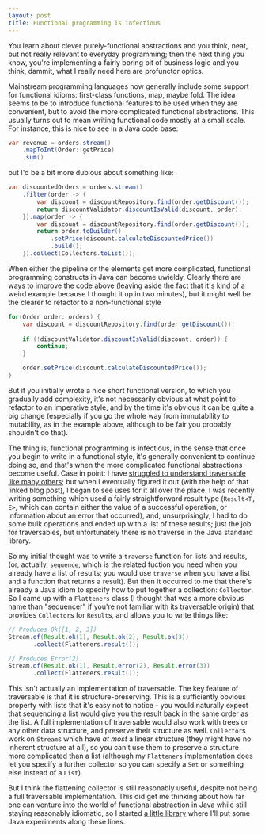 ```yaml
---
layout: post
title: Functional programming is infectious
---
```


You learn about clever purely-functional abstractions and you think, neat, but
not really relevant to everyday programming; then the next thing you know,
you're implementing a fairly boring bit of business logic and you think, dammit,
what I really need here are profunctor optics. 

Mainstream programming languages now generally include some support for
functional idioms: first-class functions, map, maybe fold. The idea seems to be
to introduce functional features to be used when they are convenient, but to
avoid the more complicated functional abstractions. This usually turns out to
mean writing functional code mostly at a small scale. <!-- more --> For
instance, this is nice to see in a Java code base:

```java
var revenue = orders.stream()
    .mapToInt(Order::getPrice)
    .sum()
```

but I'd be a bit more dubious about something like:

```java
var discountedOrders = orders.stream()
    .filter(order -> {
        var discount = discountRepository.find(order.getDiscount());
        return discountValidator.discountIsValid(discount, order);
    }).map(order -> {
        var discount = discountRepository.find(order.getDiscount());
        return order.toBuilder()
            .setPrice(discount.calculateDiscountedPrice())
            .build();
    }).collect(Collectors.toList());
```

When either the pipeline or the elements get more complicated, functional
programming constructs in Java can become uwieldy. Clearly there are ways to
improve the code above (leaving aside the fact that it's kind of a weird example
because I thought it up in two minutes), but it might well be the clearer to
refactor to a non-functional style

```java
for(Order order: orders) {
    var discount = discountRepository.find(order.getDiscount());
    
    if (!discountValidator.discountIsValid(discount, order)) {
        continue;
    }

    order.setPrice(discount.calculateDiscountedPrice());
}
```

But if you initially wrote a nice short functional version, to which you
gradually add complexity, it's not necessarily obvious at what point to refactor
to an imperative style, and by the time it's obvious it can be quite a big
change (especially if you go the whole way from immutability to mutability, as
in the example above, although to be fair you probably shouldn't do that).

The thing is, functional programming is infectious, in the sense that once you
begin to write in a functional style, it's generally convenient to continue
doing so, and that's when the more complicated functional abstractions become
useful. Case in point: I have [struggled to understand traversable like many
others](https://blog.plover.com/prog/haskell/traversable.html); but when I
eventually figured it out (with the help of that linked blog post), I began to
see uses for it all over the place. I was recently writing something which used
a fairly straightforward result type (`Result<T, E>`, which can contain either
the value of a successful operation, or information about an error that
occurred), and, unsurprisingly, I had to do some bulk operations and ended up
with a list of these results; just the job for traversables, but unfortunately
there is no traverse in the Java standard library.

So my initial thought was to write a `traverse` function for lists and results,
(or, actually, `sequence`, which is the related fuction you need when you
already have a list of results; you would use `traverse` when you have a list
and a function that returns a result). But then it occurred to me that there's
already a Java idiom to specify how to put together a collection: `Collector`.
So I came up with a `Flatteners` class (I thought that was a more obvious name
than "sequencer" if you're not familiar with its traversable origin) that
provides `Collector`s for `Result`s, and allows you to write things like:

 ```java
 // Produces Ok([1, 2, 3])
Stream.of(Result.ok(1), Result.ok(2), Result.ok(3))
        .collect(Flatteners.result());

// Produces Error(2)
Stream.of(Result.ok(1), Result.error(2), Result.error(3))
        .collect(Flatteners.result());
 ```

This isn't actually an implementation of traversable. The key feature of
traversable is that it is structure-preserving. This is a sufficiently obvious
property with lists that it's easy not to notice - you would naturally expect
that sequencing a list would give you the result back in the same order as the
list. A full implementation of traversable would also work with trees or any
other data structure, and preserve their structure as well. `Collector`s work on
`Stream`s which have *at most* a linear structure (they might have no inherent
structure at all), so you can't use them to preserve a structure more
complicated than a list (although my `Flatteners` implementation does let you
specify a further collector so you can specify a `Set` or something else instead
of a `List`).

But I think the flattening collector is still reasonably useful, despite not
being a full traversable implementation. This did get me thinking about how far
one can venture into the world of functional abstraction in Java while still
staying reasonably idiomatic, so I started [a little
library](https://github.com/culturedsys/barefunc) where I'll put some Java
experiments along these lines.